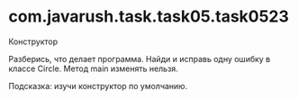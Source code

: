 # com.javarush.task.task05.task0523

Конструктор

Разберись, что делает программа.
Найди и исправь одну ошибку в классе Circle. Метод main изменять нельзя.

Подсказка:
изучи конструктор по умолчанию.
